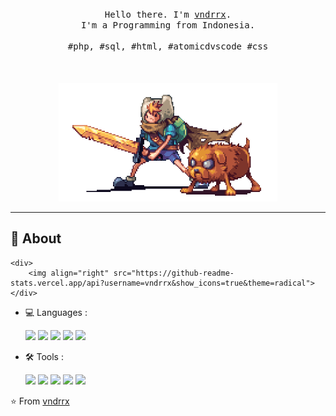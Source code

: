 <p align="center">
  <br>
  <br>
  <br>
  <samp>Hello there. I'm <a href="https://www.instagram.com/vndrxc/?hl=id">vndrrx</a>.<br> I'm a Programming from Indonesia.<br><br>#php, #sql, #html, #atomicdvscode #css</samp>
  <br>
  <br>
  <br>
  <br>
  <img src="https://github.com/selimdoyranli/selimdoyranli/blob/master/preview.gif" width="350" />
</p>

------------


## 🧐 About


    <div>
        <img align="right" src="https://github-readme-stats.vercel.app/api?username=vndrrx&show_icons=true&theme=radical">
    </div>


- 💻 Languages : 

    <div>
        <code><img height="20" src="https://cdn.svgporn.com/logos/php.svg"></code>
        <code><img height="20" src="https://cdn.svgporn.com/logos/html-5.svg"></code>
        <code><img height="20" src="https://cdn.svgporn.com/logos/css-3.svg"></code>
        <code><img height="20" src="https://cdn.svgporn.com/logos/laravel.svg"></code>
        <code><img height="20" src="https://cdn.svgporn.com/logos/java.svg"></code>
    </div>
    
- 🛠 Tools : 

    <div>
        <code><img height="20" src="https://cdn.svgporn.com/logos/sublimetext-icon.svg"></code>
        <code><img height="20" src="https://cdn.svgporn.com/logos/visual-studio-code.svg"></code>
        <code><img height="20" src="https://cdn.svgporn.com/logos/adobe-after-effects.svg"></code>
        <code><img height="20" src="https://cdn.svgporn.com/logos/adobe-photoshop.svg"></code>
        <code><img height="20" src="https://cdn.svgporn.com/logos/figma.svg"></code>
    </div>
    
    


⭐️ From [vndrrx](https://github.com/vndrrx)

